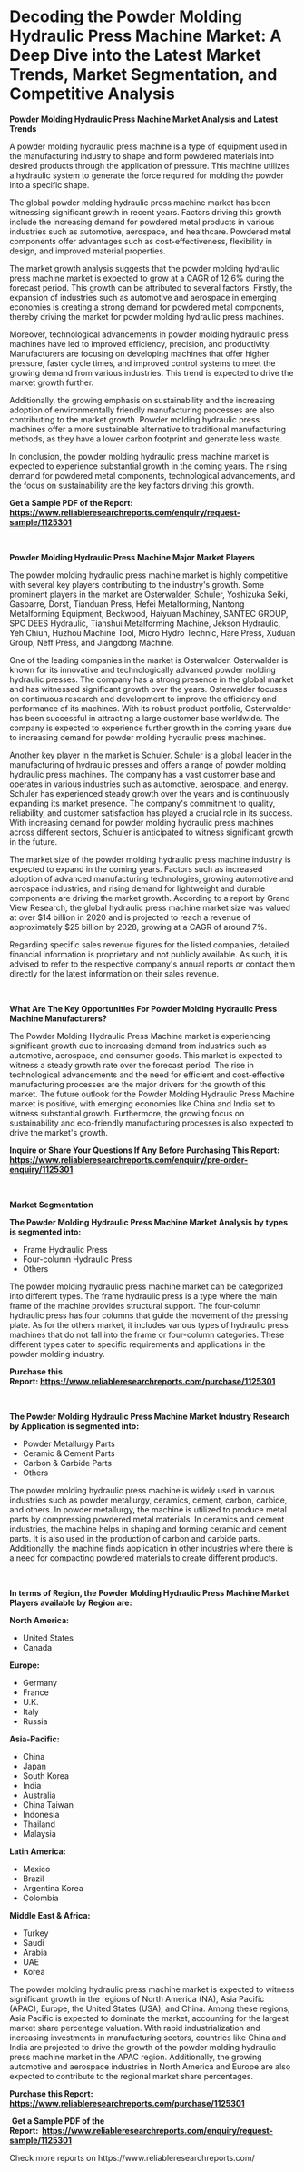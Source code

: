 <p><h1>Decoding the Powder Molding Hydraulic Press Machine Market: A Deep Dive into the Latest Market Trends, Market Segmentation, and Competitive Analysis</h1></p><p><strong>Powder Molding Hydraulic Press Machine Market Analysis and Latest Trends</strong></p>
<p><p>A powder molding hydraulic press machine is a type of equipment used in the manufacturing industry to shape and form powdered materials into desired products through the application of pressure. This machine utilizes a hydraulic system to generate the force required for molding the powder into a specific shape.</p><p>The global powder molding hydraulic press machine market has been witnessing significant growth in recent years. Factors driving this growth include the increasing demand for powdered metal products in various industries such as automotive, aerospace, and healthcare. Powdered metal components offer advantages such as cost-effectiveness, flexibility in design, and improved material properties.</p><p>The market growth analysis suggests that the powder molding hydraulic press machine market is expected to grow at a CAGR of 12.6% during the forecast period. This growth can be attributed to several factors. Firstly, the expansion of industries such as automotive and aerospace in emerging economies is creating a strong demand for powdered metal components, thereby driving the market for powder molding hydraulic press machines.</p><p>Moreover, technological advancements in powder molding hydraulic press machines have led to improved efficiency, precision, and productivity. Manufacturers are focusing on developing machines that offer higher pressure, faster cycle times, and improved control systems to meet the growing demand from various industries. This trend is expected to drive the market growth further.</p><p>Additionally, the growing emphasis on sustainability and the increasing adoption of environmentally friendly manufacturing processes are also contributing to the market growth. Powder molding hydraulic press machines offer a more sustainable alternative to traditional manufacturing methods, as they have a lower carbon footprint and generate less waste.</p><p>In conclusion, the powder molding hydraulic press machine market is expected to experience substantial growth in the coming years. The rising demand for powdered metal components, technological advancements, and the focus on sustainability are the key factors driving this growth.</p></p>
<p><strong>Get a Sample PDF of the Report:&nbsp; <a href="https://www.reliableresearchreports.com/enquiry/request-sample/1125301">https://www.reliableresearchreports.com/enquiry/request-sample/1125301</a></strong></p>
<p>&nbsp;</p>
<p><strong>Powder Molding Hydraulic Press Machine Major Market Players</strong></p>
<p><p>The powder molding hydraulic press machine market is highly competitive with several key players contributing to the industry's growth. Some prominent players in the market are Osterwalder, Schuler, Yoshizuka Seiki, Gasbarre, Dorst, Tianduan Press, Hefei Metalforming, Nantong Metalforming Equipment, Beckwood, Haiyuan Machiney, SANTEC GROUP, SPC DEES Hydraulic, Tianshui Metalforming Machine, Jekson Hydraulic, Yeh Chiun, Huzhou Machine Tool, Micro Hydro Technic, Hare Press, Xuduan Group, Neff Press, and Jiangdong Machine.</p><p>One of the leading companies in the market is Osterwalder. Osterwalder is known for its innovative and technologically advanced powder molding hydraulic presses. The company has a strong presence in the global market and has witnessed significant growth over the years. Osterwalder focuses on continuous research and development to improve the efficiency and performance of its machines. With its robust product portfolio, Osterwalder has been successful in attracting a large customer base worldwide. The company is expected to experience further growth in the coming years due to increasing demand for powder molding hydraulic press machines.</p><p>Another key player in the market is Schuler. Schuler is a global leader in the manufacturing of hydraulic presses and offers a range of powder molding hydraulic press machines. The company has a vast customer base and operates in various industries such as automotive, aerospace, and energy. Schuler has experienced steady growth over the years and is continuously expanding its market presence. The company's commitment to quality, reliability, and customer satisfaction has played a crucial role in its success. With increasing demand for powder molding hydraulic press machines across different sectors, Schuler is anticipated to witness significant growth in the future.</p><p>The market size of the powder molding hydraulic press machine industry is expected to expand in the coming years. Factors such as increased adoption of advanced manufacturing technologies, growing automotive and aerospace industries, and rising demand for lightweight and durable components are driving the market growth. According to a report by Grand View Research, the global hydraulic press machine market size was valued at over $14 billion in 2020 and is projected to reach a revenue of approximately $25 billion by 2028, growing at a CAGR of around 7%.</p><p>Regarding specific sales revenue figures for the listed companies, detailed financial information is proprietary and not publicly available. As such, it is advised to refer to the respective company's annual reports or contact them directly for the latest information on their sales revenue.</p></p>
<p>&nbsp;</p>
<p><strong>What Are The Key Opportunities For Powder Molding Hydraulic Press Machine Manufacturers?</strong></p>
<p><p>The Powder Molding Hydraulic Press Machine market is experiencing significant growth due to increasing demand from industries such as automotive, aerospace, and consumer goods. This market is expected to witness a steady growth rate over the forecast period. The rise in technological advancements and the need for efficient and cost-effective manufacturing processes are the major drivers for the growth of this market. The future outlook for the Powder Molding Hydraulic Press Machine market is positive, with emerging economies like China and India set to witness substantial growth. Furthermore, the growing focus on sustainability and eco-friendly manufacturing processes is also expected to drive the market's growth.</p></p>
<p><strong>Inquire or Share Your Questions If Any Before Purchasing This Report: <a href="https://www.reliableresearchreports.com/enquiry/pre-order-enquiry/1125301">https://www.reliableresearchreports.com/enquiry/pre-order-enquiry/1125301</a></strong></p>
<p>&nbsp;</p>
<p><strong>Market Segmentation</strong></p>
<p><strong>The Powder Molding Hydraulic Press Machine Market Analysis by types is segmented into:</strong></p>
<p><ul><li>Frame Hydraulic Press</li><li>Four-column Hydraulic Press</li><li>Others</li></ul></p>
<p><p>The powder molding hydraulic press machine market can be categorized into different types. The frame hydraulic press is a type where the main frame of the machine provides structural support. The four-column hydraulic press has four columns that guide the movement of the pressing plate. As for the others market, it includes various types of hydraulic press machines that do not fall into the frame or four-column categories. These different types cater to specific requirements and applications in the powder molding industry.</p></p>
<p><strong>Purchase this Report:&nbsp;<a href="https://www.reliableresearchreports.com/purchase/1125301">https://www.reliableresearchreports.com/purchase/1125301</a></strong></p>
<p>&nbsp;</p>
<p><strong>The Powder Molding Hydraulic Press Machine Market Industry Research by Application is segmented into:</strong></p>
<p><ul><li>Powder Metallurgy Parts</li><li>Ceramic & Cement Parts</li><li>Carbon & Carbide Parts</li><li>Others</li></ul></p>
<p><p>The powder molding hydraulic press machine is widely used in various industries such as powder metallurgy, ceramics, cement, carbon, carbide, and others. In powder metallurgy, the machine is utilized to produce metal parts by compressing powdered metal materials. In ceramics and cement industries, the machine helps in shaping and forming ceramic and cement parts. It is also used in the production of carbon and carbide parts. Additionally, the machine finds application in other industries where there is a need for compacting powdered materials to create different products.</p></p>
<p>&nbsp;</p>
<p><strong>In terms of Region, the Powder Molding Hydraulic Press Machine Market Players available by Region are:</strong></p>
<p>
    <p> <strong> North America: </strong>
        <ul>
            <li>United States</li>
            <li>Canada</li>
        </ul>
        </p> 
    <p> <strong> Europe: </strong>
        <ul>
            <li>Germany</li>
            <li>France</li>
            <li>U.K.</li>
            <li>Italy</li>
            <li>Russia</li>
        </ul>
        </p> 
    <p> <strong> Asia-Pacific: </strong>
        <ul>
            <li>China</li>
            <li>Japan</li>
            <li>South Korea</li>
            <li>India</li>
            <li>Australia</li>
            <li>China Taiwan</li>
            <li>Indonesia</li>
            <li>Thailand</li>
            <li>Malaysia</li>
        </ul>
        </p> 
    <p> <strong> Latin America: </strong>
        <ul>
            <li>Mexico</li>
            <li>Brazil</li>
            <li>Argentina Korea</li>
            <li>Colombia</li>
        </ul>
        </p> 
    <p> <strong> Middle East & Africa: </strong>
        <ul>
            <li>Turkey</li>
            <li>Saudi</li>
            <li>Arabia</li>
            <li>UAE</li>
            <li>Korea</li>
        </ul>
    </p>
    </p>
<p><p>The powder molding hydraulic press machine market is expected to witness significant growth in the regions of North America (NA), Asia Pacific (APAC), Europe, the United States (USA), and China. Among these regions, Asia Pacific is expected to dominate the market, accounting for the largest market share percentage valuation. With rapid industrialization and increasing investments in manufacturing sectors, countries like China and India are projected to drive the growth of the powder molding hydraulic press machine market in the APAC region. Additionally, the growing automotive and aerospace industries in North America and Europe are also expected to contribute to the regional market share percentages.</p></p>
<p><strong>Purchase this Report: <a href="https://www.reliableresearchreports.com/purchase/1125301">https://www.reliableresearchreports.com/purchase/1125301</a></strong></p>
<p>&nbsp;<strong>Get a Sample PDF of the Report:&nbsp;&nbsp;<a href="https://www.reliableresearchreports.com/enquiry/request-sample/1125301">https://www.reliableresearchreports.com/enquiry/request-sample/1125301</a></strong></p>
<p><strong></strong></p>
<p>Check more reports on https://www.reliableresearchreports.com/</p>